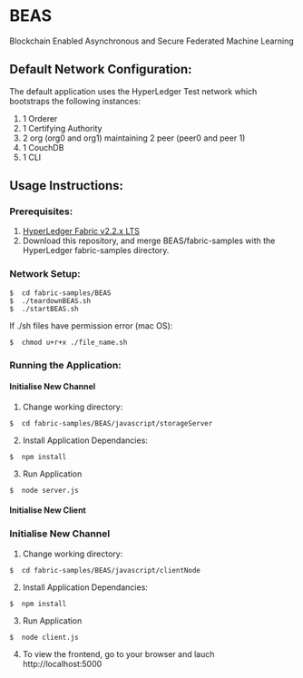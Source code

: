# BEAS
Blockchain Enabled Asynchronous and Secure Federated Machine Learning

## Default Network Configuration:

The default application uses the HyperLedger Test network which bootstraps the following instances:

1. 1 Orderer
2. 1 Certifying Authority
3. 2 org (org0 and org1) maintaining 2 peer (peer0 and peer 1)
4. 1 CouchDB
5. 1 CLI

## Usage Instructions:

### Prerequisites:

1. [HyperLedger Fabric v2.2.x LTS](https://www.hyperledger.org/projects/fabric "HyperLedger Fabric Homepage")
2. Download this repository, and merge BEAS/fabric-samples with the HyperLedger fabric-samples directory.

### Network Setup:

```
$  cd fabric-samples/BEAS
$  ./teardownBEAS.sh
$  ./startBEAS.sh
```

If ./sh files have permission error (mac OS):
```
$  chmod u+r+x ./file_name.sh
```

### Running the Application:

#### Initialise New Channel

1. Change working directory:
```
$  cd fabric-samples/BEAS/javascript/storageServer
```
2. Install Application Dependancies:
```
$  npm install
```
3. Run Application
```
$  node server.js
```

#### Initialise New Client

### Initialise New Channel

1. Change working directory:
```
$  cd fabric-samples/BEAS/javascript/clientNode
```
2. Install Application Dependancies:
```
$  npm install
```
3. Run Application
```
$  node client.js
```
4. To view the frontend, go to your browser and lauch http://localhost:5000

